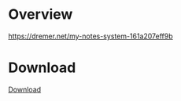 # Overview
https://dremer.net/my-notes-system-161a207eff9b

# Download
[Download](https://github.com/NirDremer/fastnotes/releases/latest)

